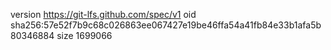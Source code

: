 version https://git-lfs.github.com/spec/v1
oid sha256:57e52f7b9c68c026863ee067427e19be46ffa54a41fb84e33b1afa5b80346884
size 1699066
